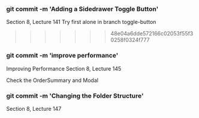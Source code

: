 ### git commit -m 'Adding a Sidedrawer Toggle Button'

Section 8, Lecture 141
Try first alone in branch toggle-button

> > > > > > > 48e04a6dde572166c02053f55f30258f0324f777

### git commit -m 'improve performance'

Improving Performance
Section 8, Lecture 145

Check the OrderSummary and Modal

### git commit -m 'Changing the Folder Structure'

Section 8, Lecture 147
